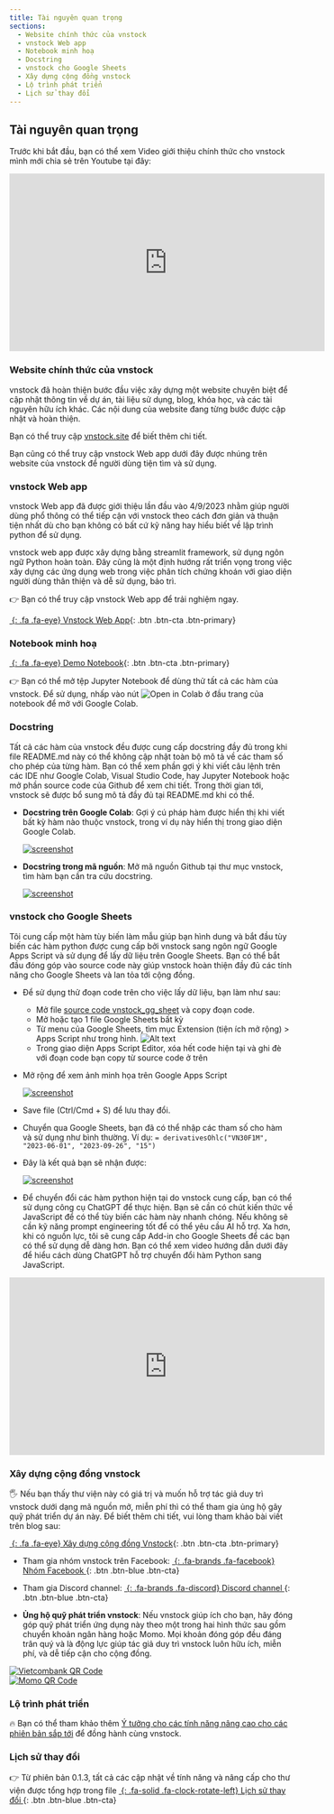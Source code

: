 ```yaml
---
title: Tài nguyên quan trọng
sections:
  - Website chính thức của vnstock
  - vnstock Web app
  - Notebook minh hoạ
  - Docstring
  - vnstock cho Google Sheets
  - Xây dựng cộng đồng vnstock
  - Lộ trình phát triển
  - Lịch sử thay đổi
---
```


## Tài nguyên quan trọng

Trước khi bắt đầu, bạn có thể xem Video giới thiệu chính thức cho vnstock mình mới chia sẻ trên Youtube tại đây:

<iframe width="560" height="315" src="https://www.youtube.com/embed/6kP2TTtEY9Y?si=EOe0aW8cpqLyCnw5" title="YouTube video player" frameborder="0" allow="accelerometer; autoplay; clipboard-write; encrypted-media; gyroscope; picture-in-picture; web-share" allowfullscreen></iframe>

### Website chính thức của vnstock
vnstock đã hoàn thiện bước đầu việc xây dựng một website chuyên biệt để cập nhật thông tin về dự án, tài liệu sử dụng, blog, khóa học, và các tài nguyên hữu ích khác. Các nội dung của website đang từng bước được cập nhật và hoàn thiện.

Bạn có thể truy cập [vnstock.site](https://vnstock.site?utm_source=vnstock-docs&utm_medium=resource) để biết thêm chi tiết.

Bạn cũng có thể truy cập vnstock Web app dưới đây được nhúng trên website của vnstock để người dùng tiện tìm và sử dụng.

### vnstock Web app

vnstock Web app đã được giới thiệu lần đầu vào 4/9/2023 nhằm giúp người dùng phổ thông có thể tiếp cận với vnstock theo cách đơn giản và thuận tiện nhất dù cho bạn không có bất cứ kỹ năng hay hiểu biết về lập trình python để sử dụng. 

vnstock web app được xây dựng bằng streamlit framework, sử dụng ngôn ngữ Python hoàn toàn. Đây  cũng là một định hướng rất triển vọng trong việc xây dựng các ứng dụng web trong việc phân tích chứng khoán với giao diện người dùng thân thiện và dễ sử dụng, bảo trì.

👉 Bạn có thể truy cập vnstock Web app để trải nghiệm ngay. 

[*&nbsp;*{: .fa .fa-eye} Vnstock Web App](https://vnstock.site/vnstock-app?utm_source=vnstock-docs&utm_medium=resource){: .btn .btn-cta .btn-primary}

### Notebook minh hoạ

[*&nbsp;*{: .fa .fa-eye} Demo Notebook](https://github.com/thinh-vu/vnstock/blob/beta/demo/gen2_vnstock_demo_index_all_functions_testing_2023.ipynb){: .btn .btn-cta .btn-primary}

👉 Bạn có thể mở tệp Jupyter Notebook để dùng thử tất cả các hàm của vnstock. Để sử dụng, nhấp vào nút ![Open in Colab](https://colab.research.google.com/assets/colab-badge.svg) ở đầu trang của notebook để mở với Google Colab.

### Docstring
Tất cả các hàm của vnstock đều được cung cấp docstring đầy đủ trong khi file README.md này có thể không cập nhật toàn bộ mô tả về các tham số cho phép của từng hàm. Bạn có thể xem phần gợi ý khi viết câu lệnh trên các IDE như Google Colab, Visual Studio Code, hay Jupyter Notebook hoặc mở phần source code của Github để xem chi tiết. Trong thời gian tới, vnstock sẽ được bổ sung mô tả đầy đủ tại README.md khi có thể.

- **Docstring trên Google Colab**: Gợi ý cú pháp hàm được hiển thị khi viết bất kỳ hàm nào thuộc vnstock, trong ví dụ này hiển thị trong giao diện Google Colab.

  <div class="docstring_ide">
   <a href="assets/images/docstring_suggestion.jpeg?raw=true" data-title="Docstring trong Python IDE" data-toggle="lightbox"><img class="img-responsive" src="assets/images/docstring_suggestion.jpeg?raw=true" alt="screenshot" /></a>
   <a class="mask" href="assets/images/docstring_suggestion.jpeg?raw=true" data-title="Docstring trong Python IDE" data-toggle="lightbox"><i class="icon fa fa-search-plus"></i></a>
  </div>

- **Docstring trong mã nguồn**: Mở mã nguồn Github tại thư mục vnstock, tìm hàm bạn cần tra cứu docstring.

  <div class="docstring_source">
   <a href="assets/images/docstring_source_code.jpeg?raw=true" data-title="Docstring trong mã nguồn" data-toggle="lightbox"><img class="img-responsive" src="assets/images/docstring_suggestion.jpeg?raw=true" alt="screenshot" /></a>
   <a class="mask" href="assets/images/docstring_source_code.jpeg?raw=true" data-title="Docstring trong mã nguồn" data-toggle="lightbox"><i class="icon fa fa-search-plus"></i></a>
  </div>

### vnstock cho Google Sheets

Tôi cung cấp một hàm tùy biến làm mẫu giúp bạn hình dung và bắt đầu tùy biến các hàm python được cung cấp bởi vnstock sang ngôn ngữ Google Apps Script và sử dụng để lấy dữ liệu trên Google Sheets. Bạn có thể bắt đầu đóng góp vào source code này giúp vnstock hoàn thiện đầy đủ các tính năng cho Google Sheets và lan tỏa tới cộng đồng.

- Để sử dụng thử đoạn code trên cho việc lấy dữ liệu, bạn làm như sau:
  - Mở file [source code vnstock_gg_sheet](https://githubusercontent.com/thinh-vu/vnstock/beta/vnstock_gg_sheet/vnstock._appscript.js) và copy đoạn code.
  - Mở hoặc tạo 1 file Google Sheets bất kỳ
  - Từ menu của Google Sheets, tìm mục Extension (tiện ích mở rộng) > Apps Script như trong hình. ![Alt text](https://github.com/thinh-vu/pretty-docs/blob/main/assets/images/google_sheet_appscript_menu.png)
  - Trong giao diện Apps Script Editor, xóa hết code hiện tại và ghi đè với đoạn code bạn copy từ source code ở trên 
  

- Mở rộng để xem ảnh minh họa trên Google Apps Script

  <div class="vnstock_apps_script">
   <a href="assets/images/vnstock_google_sheets_appscript_code.png?raw=true" data-title="vnstock apps script" data-toggle="lightbox"><img class="img-responsive" src="assets/images/docstring_suggestion.jpeg?raw=true" alt="screenshot" /></a>
   <a class="mask" href="assets/images/vnstock_google_sheets_appscript_code.png?raw=true" data-title="vnstock apps script" data-toggle="lightbox"><i class="icon fa fa-search-plus"></i></a>
  </div>
  
- Save file (Ctrl/Cmd + S) để lưu thay đổi.
- Chuyển qua Google Sheets, bạn đã có thể nhập các tham số cho hàm và sử dụng như bình thường. Ví dụ: `= derivativesOhlc("VN30F1M", "2023-06-01", "2023-09-26", "15")`
- Đây là kết quả bạn sẽ nhận được:

  <div class="vnstock_sheets">
   <a href="assets/images/vnstock_google_sheet_result.png?raw=true" data-title="vnstock google sheets" data-toggle="lightbox"><img class="img-responsive" src="assets/images/docstring_suggestion.jpeg?raw=true" alt="screenshot" /></a>
   <a class="mask" href="assets/images/vnstock_google_sheet_result.png?raw=true" data-title="vnstock google sheets" data-toggle="lightbox"><i class="icon fa fa-search-plus"></i></a>
  </div>

- Để chuyển đổi các hàm python hiện tại do vnstock cung cấp, bạn có thể sử dụng công cụ ChatGPT để thực hiện. Bạn sẽ cần có chút kiến thức về JavaScript để có thể tùy biến các hàm này nhanh chóng. Nếu không sẽ cần kỹ năng prompt engineering tốt để có thể yêu cầu AI hỗ trợ. Xa hơn, khi có nguồn lực, tôi sẽ cung cấp Add-in cho Google Sheets để các bạn có thể sử dụng dễ dàng hơn. Bạn có thể xem video hướng dẫn dưới đây để hiểu cách dùng ChatGPT hỗ trợ chuyển đổi hàm Python sang JavaScript.

<iframe width="560" height="315" src="https://www.youtube.com/embed/w4GCFZUpsEY?si=r77JMNc2p-SUihI5" title="YouTube video player" frameborder="0" allow="accelerometer; autoplay; clipboard-write; encrypted-media; gyroscope; picture-in-picture; web-share" allowfullscreen></iframe>

### Xây dựng cộng đồng vnstock

🖐 Nếu bạn thấy thư viện này có giá trị và muốn hỗ trợ tác giả duy trì vnstock dưới dạng mã nguồn mở, miễn phí thì có thể tham gia ủng hộ gây quỹ phát triển dự án này. Để biết thêm chi tiết, vui lòng tham khảo bài viết trên blog sau: 

[*&nbsp;*{: .fa .fa-eye} Xây dựng cộng đồng Vnstock](https://thinhvu.com/2023/04/15/xay-dung-cong-dong-vnstock-vung-manh?utm_source=vnstock-docs&utm_medium=resource){: .btn .btn-cta .btn-primary}

- Tham gia nhóm vnstock trên Facebook:
[*&nbsp;*{: .fa-brands .fa-facebook}        Nhóm Facebook  ](https://www.facebook.com/groups/vnstock){: .btn .btn-blue .btn-cta}
- Tham gia Discord channel:
[*&nbsp;*{: .fa-brands .fa-discord}        Discord channel  ](https://discord.gg/qJvxJcChJ3){: .btn .btn-blue .btn-cta}

- **Ủng hộ quỹ phát triển vnstock**: Nếu vnstock giúp ích cho bạn, hãy đóng góp quỹ phát triển ứng dụng này theo một trong hai hình thức sau gồm chuyển khoản ngân hàng hoặc Momo. Mọi khoản đóng góp đều đáng trân quý và là động lực giúp tác giả duy trì vnstock luôn hữu ích, miễn phí, và dễ tiếp cận cho cộng đồng.

<div class="row">
  <div class="col-md-6 col-sm-6 col-xs-12">
   <a href="assets/images/vcb-qr-thinhvu.jpg?raw=true" data-title="Vietcombank QR" data-toggle="lightbox"><img class="img-responsive" src="assets/images/vcb-qr-thinhvu.jpg?raw=true" alt="Vietcombank QR Code" /></a>
   <a class="mask" href="assets/images/vcb-qr-thinhvu.jpg?raw=true" data-title="Mã QR Vietcombank" data-toggle="lightbox"><i class="icon fa fa-search-plus"></i></a>
  </div>

  <div class="col-md-6 col-sm-6 col-xs-12">
   <a href="assets/images/momo-qr-thinhvu.jpeg?raw=true" data-title="Momo QR" data-toggle="lightbox"><img class="img-responsive" src="assets/images/momo-qr-thinhvu.jpeg?raw=true" alt="Momo QR Code" /></a>
   <a class="mask" href="assets/images/momo-qr-thinhvu.jpeg?raw=true" data-title="Mã QR Momo" data-toggle="lightbox"><i class="icon fa fa-search-plus"></i></a>
  </div>
 </div>

### Lộ trình phát triển

🔥 Bạn có thể tham khảo thêm [Ý tưởng cho các tính năng nâng cao cho các phiên bản sắp tới](https://github.com/users/thinh-vu/projects/1/views/4) để đồng hành cùng vnstock. 

### Lịch sử thay đổi

👉 Từ phiên bản 0.1.3, tất cả các cập nhật về tính năng và nâng cấp cho thư viện được tổng hợp trong file
[*&nbsp;*{: .fa-solid .fa-clock-rotate-left}        Lịch sử thay đổi  ](https://github.com/thinh-vu/vnstock/blob/beta/docs/changes_log.md){: .btn .btn-blue .btn-cta}